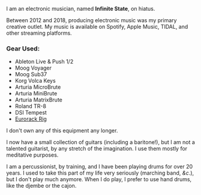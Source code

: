 I am an electronic musician, named **Infinite State**, on hiatus.

Between 2012 and 2018, producing electronic music was my primary creative outlet. My music is available on Spotify, Apple Music, TIDAL, and other streaming platforms.

### Gear Used:

- Ableton Live & Push 1/2
- Moog Voyager
- Moog Sub37
- Korg Volca Keys
- Arturia MicroBrute
- Arturia MiniBrute
- Arturia MatrixBrute
- Roland TR-8
- DSI Tempest
- [Eurorack Rig](https://modulargrid.net/e/racks/view/63164)

I don't own any of this equipment any longer.

I now have a small collection of guitars (including a baritone!), but I am not a talented guitarist, by any stretch of the imagination. I use them mostly for meditative purposes.

I am a percussionist, by training, and I have been playing drums for over 20 years. I used to take this part of my life very seriously (marching band, *&c*.), but I don't play much anymore. When I do play, I prefer to use hand drums, like the djembe or the cajon.
